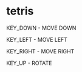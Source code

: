 # tetris

<p>KEY_DOWN  - MOVE DOWN</p>
<p>KEY_LEFT  - MOVE LEFT</p>
<p>KEY_RIGHT - MOVE RIGHT</p>
<p>KEY_UP    - ROTATE</p>
